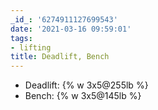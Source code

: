 ```yaml
---
_id_: '6274911127699543'
date: '2021-03-16 09:59:01'
tags:
- lifting
title: Deadlift, Bench
---
```


- Deadlift: {% w 3x5@255lb %}
- Bench: {% w 3x5@145lb %}
